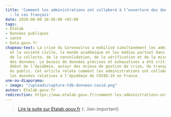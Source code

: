 ```yaml
---
title: 'Comment les administrations ont collaboré à l’ouverture des données du Coronavirus
  : le cas français'
date: 2020-06-09 16:56:00 +02:00
tags:
- Etalab
- Données publiques
- santé
- Data.gouv.fr
chapeau-text: La crise du Coronavirus a mobilisé simultanément les administrations
  et la société civile, le monde académique et les médias partout dans le monde autour
  de la collecte, de la consolidation, de la vérification et de la mise en valeur
  des données. Le besoin de données précises et exhaustives a été critique dès le
  début de l’épidémie, autour des enjeux de gestion de crise, de transparence et d’information
  du public. Cet article relate comment les administrations ont collaboré pour ouvrir
  les données relatives à l’épidémie de COVID-19 en France.
une-ou-diaporama:
- image: "/uploads/capture-tdb-donnees-covid.png"
auteur: Etalab.gouv.fr
redirection: https://www.etalab.gouv.fr/comment-les-administrations-ont-collabore-a-louverture-des-donnees-du-coronavirus-le-cas-francais/
---
```


> [Lire la suite sur Etalab.gouv.fr](https://www.etalab.gouv.fr/comment-les-administrations-ont-collabore-a-louverture-des-donnees-du-coronavirus-le-cas-francais/)
{: .lien-important}